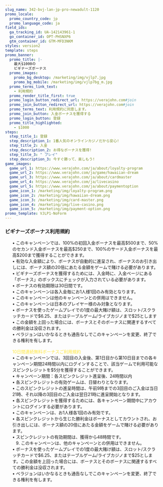 ```yaml
---
slug_name: 342-bvj-lan-jp-pro-newadult-1120
promo_locale:
  promo_country_code: jp
  promo_language_code: ja
field_ids:
  ga_tracking_id: UA-142143961-1
  go_container_id: OPT-PHSNXP6
  gtm_container_id: GTM-MFD3NKM
styles: version2
template: steps
promo_banner:
  promo_title: |-
    最大$1000の
    ビギナーズボーナス
  promo_images:
    promo_bg_desktop: /marketing/img/vjlp7.jpg
    promo_bg_mobile: /marketing/img/vjlp7bg_m.jpg
  promo_terms_link_text:
    - 利用規約
  promo_render_title_first: true
  promo_login_button_redirect_url: https://verajohn.com#join
  promo_join_button_redirect_url: https://verajohn.com#join
  promo_terms_text: 利用規約に同意します。
  promo_join_button: 入金ボーナスを獲得する
  promo_login_button: 登録
  promo_title_highlighted:
    - $1000
steps:
  step_title_1: 登録
  step_description_1: 1番人気のオンラインカジノだから安心!
  step_title_2: 入金
  step_description_2: お得なボーナスを獲得!
  step_title_3: " プレイ"
  step_description_3: 今すぐ勝って、楽しもう!
game_images:
  game_url_1: https://www.verajohn.com/ja/about/loyalty-program
  game_url_2: https://www.verajohn.com/ja/game/hawaiian-dream
  game_url_3: https://www.verajohn.com/ja/about/cardmaster
  game_url_4: https://www.verajohn.com/ja/livecasino
  game_url_5: https://www.verajohn.com/ja/about/paymentoption
  game_icon_1: /marketing/img/loyalty-program.png
  game_icon_2: /marketing/img/hawaiian-dream.png
  game_icon_3: /marketing/img/card-master.png
  game_icon_4: /marketing/img/live-casino.png
  game_icon_5: /marketing/img/payment-option.png
promo_template: VJLP1-NoForm
---
```

<h3>ビギナーズボーナス利用規約</h3>

<ul class="terms-ul">
                    <p>•	このキャンペーンでは、100%の初回入金ボーナスを最高$500まで、50%のセカンド入金ボーナスを最高$250まで、100%のサード入金ボーナスを最高$200まで獲得することができます。<br>•	有効な入金額により、ボーナスが自動的に進呈され、ボーナスのお引き出しには、ボーナス額の20倍にあたる金額をゲームで賭ける必要があります。<br>•	ビギナーズボーナスを獲得するためには、入金時に、入金ページにある「ボーナス」のボックスにチェックが入力されている必要があります。 <br>•	ボーナスの有効期限は30日間です。 <br>•	このキャンペーンは各入金毎にお1人様1回のみ有効となります。 <br>•	このキャンペーンは他のキャンペーンとの併用はできません。<br>•	このキャンペーンは日本のプレイヤー様のみ対象となります。<br>•	ボーナスを使ったゲームプレイでの1度の最大賭け額は、スロット/スクラッチカードで$6.25、またはテーブルゲーム/ライブカジノまで$25とします<br>•	この金額を上回った場合には、ボーナスとそのボーナスに関連するすべての勝利金は没収されます。<br>•	ベラジョンはいかなるときも通告なしでこのキャンペーンを変更、終了できる権利を有します。<br><br><font color="#fee63d">10日間連続無料ボーナスご利用規約</font><br>•	このキャンペーンでは、3回目の入金後、第1日目から第10日目までの各キャンペーン期間24時間以内にログインすることで、該当ゲームで利用可能なスピンクレジットを$5分を獲得することができます。<br>•	キャンペーン期間：各スピンクレジット進呈後、24時間以内<br>•	各スピンクレジットの有効ゲームは、日替わりとなります。<br>•	このスピンクレジットの進呈時間は、午前9時までの3回目のご入金は当日21時、それ以降の3回目のご入金は翌日21時に進呈開始となります。<br>•	各スピンクレジットを獲得するためには、各キャンペーン期間中にアカウントにログインする必要があります。<br>•	このキャンペーンは、お1人様各1回のみ有効です。<br>•	各スピンクレジットから生じた勝利金はボーナスとしてカウントされ、お引き出しには、ボーナス額の20倍にあたる金額をゲームで賭ける必要があります。<br>•	スピンクレジットの有効期間は、獲得から48時間です。<br>&nbsp; &nbsp;9. このキャンペーンは、他のキャンペーンとの併用はできません。<br>•	ボーナスを使ったゲームプレイでの1度の最大賭け額は、スロット/スクラッチカードで$6.25、またはテーブルゲーム/ライブカジノまで$25とします。この金額を上回った場合には、ボーナスとそのボーナスに関連するすべての勝利金は没収されます。<br>•	ベラジョンはいかなるときも通告なしでこのキャンペーンを変更、終了できる権利を有します。<br></p>
					</ul>
